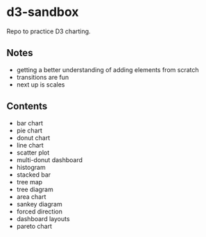 # d3-sandbox

Repo to practice D3 charting.


## Notes
* getting a better understanding of adding elements from scratch
* transitions are fun
* next up is scales

## Contents
* bar chart
* pie chart
* donut chart
* line chart
* scatter plot
* multi-donut dashboard
* histogram
* stacked bar
* tree map
* tree diagram
* area chart
* sankey diagram
* forced direction
* dashboard layouts
* pareto chart